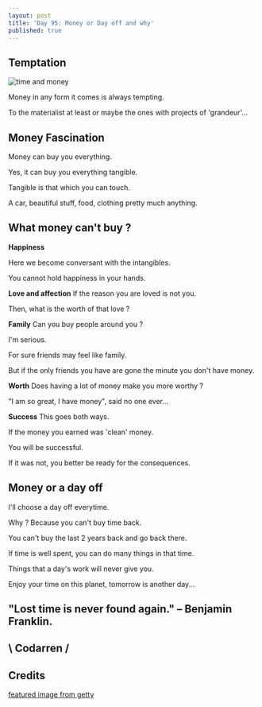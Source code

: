 ```yaml
---
layout: post
title: 'Day 95: Money or Day off and why'
published: true
---
```

## Temptation
![time and money](https://github.com/codarrenvelvindron/codarrenvelvindron.github.io/raw/master/images/getty_image_time_money.png)

Money in any form it comes is always tempting.

To the materialist at least or maybe the ones with projects of 'grandeur'...

## Money Fascination

Money can buy you everything.

Yes, it can buy you everything tangible.

Tangible is that which you can touch.

A car, beautiful stuff, food, clothing pretty much anything.

## What money can't buy ?
**Happiness**

Here we become conversant with the intangibles.

You cannot hold happiness in your hands.

**Love and affection**
If the reason you are loved is not you.

Then, what is the worth of that love ?

**Family**
Can you buy people around you ?

I'm serious.

For sure friends may feel like family.

But if the only friends you have are gone the minute you don't have money.

**Worth**
Does having a lot of money make you more worthy ?

"I am so great, I have money", said no one ever...

**Success**
This goes both ways.

If the money you earned was 'clean' money.

You will be successful.

If it was not, you better be ready for the consequences.

## Money or a day off
I'll choose a day off everytime.

Why ? Because you can't buy time back.

You can't buy the last 2 years back and go back there.

If time is well spent, you can do many things in that time.

Things that a day's work will never give you.

Enjoy your time on this planet, tomorrow is another day...


## "Lost time is never found again." – Benjamin Franklin.

## \ Codarren /

## Credits
[featured image from getty](https://www.incimages.com/uploaded_files/image/1920x1080/getty_649699796_348644.jpg)
